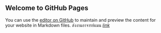 ## Welcome to GitHub Pages

You can use the [editor on GitHub](https://github.com/Nueng5ds/Nueng5ds.github.io/edit/main/README.md) to maintain and preview the content for your website in Markdown files.
ส่งงานอาจารย์แมน [_link_](https://Nueng5ds.github.io/../../login.html)
